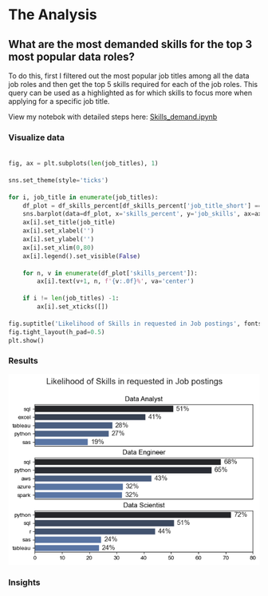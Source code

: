 # The Analysis

## What are the most demanded skills for the top 3 most popular data roles?

To do this, first I filtered out the most popular job titles among all the data job roles and then get the top 5 skills required for each of the job roles. This query can be used as a highlighted as for which skills to focus more when applying for a specific job title.

View my notebok with detailed steps here:
[Skills_demand.ipynb](Project/Skills_demand.ipynb)

### Visualize data

```python

fig, ax = plt.subplots(len(job_titles), 1)

sns.set_theme(style='ticks')

for i, job_title in enumerate(job_titles):
    df_plot = df_skills_percent[df_skills_percent['job_title_short'] == job_title].head(5)
    sns.barplot(data=df_plot, x='skills_percent', y='job_skills', ax=ax[i], hue='skill_count', palette='dark:b_r')
    ax[i].set_title(job_title)
    ax[i].set_xlabel('')
    ax[i].set_ylabel('')
    ax[i].set_xlim(0,80)
    ax[i].legend().set_visible(False)
    
    for n, v in enumerate(df_plot['skills_percent']):
        ax[i].text(v+1, n, f'{v:.0f}%', va='center')
    
    if i != len(job_titles) -1:
        ax[i].set_xticks([])

fig.suptitle('Likelihood of Skills in requested in Job postings', fontsize=15)
fig.tight_layout(h_pad=0.5)
plt.show()
```

### Results

![visualization of the top skills](Project/Images/skill_demand.png)

### Insights